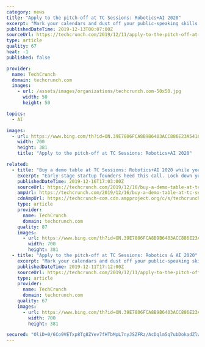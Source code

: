 ```yaml
---
category: news
title: "Apply to the pitch-off at TC Sessions: Robotics+AI 2020"
excerpt: "Mark your calendars and dust off your public-speaking skills. This year, there’s an exciting new opportunity at TC Sessions: Robotics + AI, which returns to UC Berkeley on March 3, 2020. We’ve added a pitch-off specifically for early-stage startups focused on AI or robotics. You heard right. In addition to a full day packed with speakers ..."
publishedDateTime: 2019-12-13T00:07:00Z
sourceUrl: https://techcrunch.com/2019/12/11/apply-to-the-pitch-off-at-tc-sessions-robotics-ai-2020/
type: article
quality: 67
heat: -1
published: false

provider:
  name: TechCrunch
  domain: techcrunch.com
  images:
    - url: /assets/images/organizations/techcrunch.com-50x50.jpg
      width: 50
      height: 50

topics:
  - AI

images:
  - url: https://www.bing.com/th?id=ON.39E7806FCA8B9B6403ACC886E23A5416
    width: 700
    height: 381
    title: "Apply to the pitch-off at TC Sessions: Robotics+AI 2020"

related:
  - title: "Buy a demo table at TC Sessions: Robotics+AI 2020 while you can"
    excerpt: "Early-stage startup founders heed this call. Lock down your opportunity to exhibit your early-stage startup in front of a veritable who’s who in the robotics and AI industries while you can. Yes, it’s only December. And yes, TC Sessions: Robotics+AI 2020 takes place months from now on March 3 in Berkeley. Here’s why timing matters."
    publishedDateTime: 2019-12-16T17:03:00Z
    sourceUrl: https://techcrunch.com/2019/12/16/buy-a-demo-table-at-tc-sessions-roboticsai-2020-while-you-can/
    ampUrl: https://techcrunch.com/2019/12/16/buy-a-demo-table-at-tc-sessions-roboticsai-2020-while-you-can/amp/
    cdnAmpUrl: https://techcrunch-com.cdn.ampproject.org/c/s/techcrunch.com/2019/12/16/buy-a-demo-table-at-tc-sessions-roboticsai-2020-while-you-can/amp/
    type: article
    provider:
      name: TechCrunch
      domain: techcrunch.com
    quality: 87
    images:
      - url: https://www.bing.com/th?id=ON.39E7806FCA8B9B6403ACC886E23A5416
        width: 700
        height: 381
  - title: "Apply to the pitch-off at TC Sessions: Robotics & AI 2020"
    excerpt: "Mark your calendars and dust off your public-speaking skills. This year, there’s an exciting new opportunity at TC Sessions: Robotics & AI, which returns to UC Berkeley on March 3, 2020. We’ve added a pitch-off specifically for early-stage startups focused on AI or robotics. You heard right. In addition to a full day packed with speakers ..."
    publishedDateTime: 2019-12-11T17:12:00Z
    sourceUrl: https://techcrunch.com/2019/12/11/apply-to-the-pitch-off-at-tc-sessions-robotics-ai-2020/
    type: article
    provider:
      name: TechCrunch
      domain: techcrunch.com
    quality: 67
    images:
      - url: https://www.bing.com/th?id=ON.39E7806FCA8B9B6403ACC886E23A5416
        width: 700
        height: 381

secured: "OliD+0/6Co9VETxp8Tg8ZYev7fHTbMpL7nyJSZFRz/AcDqlm5q7ubDokadZlwKmXk1nnfkS/8hCCNGOdQct/rev2FYM3BRPJx3XYSdKu6Sie6nRGE11O9LBn/V5xz9FFxc4TmWJWan0jaU0z1PxGvAo8lTBvFYJuAQRBB1kg9qAFFESIl0IG0wg539jpbFfj9TvZIXfldFz+Hl7ymg2VLXoYE/k3KVWi74B0sX8XAWtGLF+EVvWn7FCeGdAFdMg06vQRSfjQgyldrmDi2atf8Q==;qHxHONxHX+LM0WZ2j/X0cA=="
---
```


